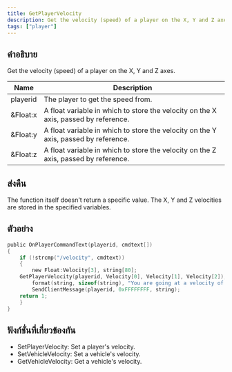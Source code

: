 ```yaml
---
title: GetPlayerVelocity
description: Get the velocity (speed) of a player on the X, Y and Z axes.
tags: ["player"]
---
```


## คำอธิบาย

Get the velocity (speed) of a player on the X, Y and Z axes.

| Name     | Description                                                                         |
| -------- | ----------------------------------------------------------------------------------- |
| playerid | The player to get the speed from.                                                   |
| &Float:x | A float variable in which to store the velocity on the X axis, passed by reference. |
| &Float:y | A float variable in which to store the velocity on the Y axis, passed by reference. |
| &Float:z | A float variable in which to store the velocity on the Z axis, passed by reference. |

## ส่งคืน

The function itself doesn't return a specific value. The X, Y and Z velocities are stored in the specified variables.

## ตัวอย่าง

```c
public OnPlayerCommandText(playerid, cmdtext[])
{
    if (!strcmp("/velocity", cmdtext))
    {
        new Float:Velocity[3], string[80];
    GetPlayerVelocity(playerid, Velocity[0], Velocity[1], Velocity[2]);
        format(string, sizeof(string), "You are going at a velocity of X: %f, Y: %f, Z: %f", Velocity[0], Velocity[1], Velocity[2]);
        SendClientMessage(playerid, 0xFFFFFFFF, string);
    return 1;
    }
}
```

## ฟังก์ชั่นที่เกี่ยวข้องกัน

- SetPlayerVelocity: Set a player's velocity.
- SetVehicleVelocity: Set a vehicle's velocity.
- GetVehicleVelocity: Get a vehicle's velocity.

